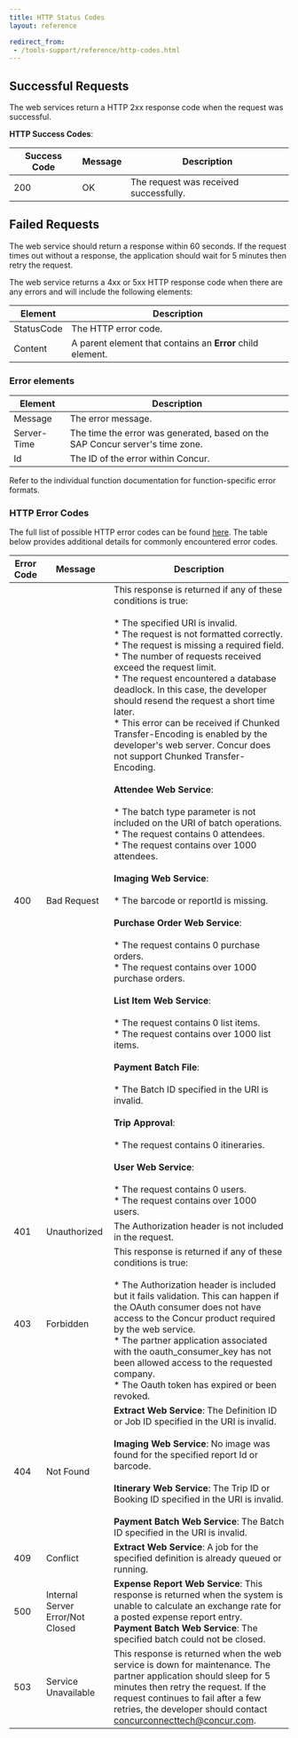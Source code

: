```yaml
---
title: HTTP Status Codes
layout: reference

redirect_from:
 - /tools-support/reference/http-codes.html
---
```


## Successful Requests

The web services return a HTTP 2xx response code when the request was successful.

**HTTP Success Codes**:

Success Code|Message|Description
---|---|---
200|OK|The request was received successfully.

## Failed Requests

The web service should return a response within 60 seconds. If the request times out without a response, the application should wait for 5 minutes then retry the request.

The web service returns a 4xx or 5xx HTTP response code when there are any errors and will include the following elements:

Element|Description
---|---
StatusCode|The HTTP error code.
Content|A parent element that contains an **Error** child element.

### Error elements

Element|Description
---|---
Message|The error message.
Server-Time|The time the error was generated, based on the SAP Concur server's time zone.
Id|The ID of the error within Concur.

Refer to the individual function documentation for function-specific error formats.

### HTTP Error Codes

The full list of possible HTTP error codes can be found [here](https://www.w3.org/Protocols/rfc2616/rfc2616-sec10.html). The table below provides additional details for commonly encountered error codes.

Error Code|Message|Description
-----|------|------|
400|Bad Request|This response is returned if any of these conditions is true:<br><br>* The specified URI is invalid.<br>* The request is not formatted correctly.<br>* The request is missing a required field.<br>* The number of requests received exceed the request limit.<br>* The request encountered a database deadlock. In this case, the developer should resend the request a short time later.<br>* This error can be received if Chunked Transfer-Encoding is enabled by the developer's web server. Concur does not support Chunked Transfer-Encoding.<br><br>**Attendee Web Service**:<br><br>* The batch type parameter is not included on the URI of batch operations.<br>* The request contains 0 attendees.<br>* The request contains over 1000 attendees.<br><br>**Imaging Web Service**:<br><br>* The barcode or reportId is missing.<br><br>**Purchase Order Web Service**:<br><br>* The request contains 0 purchase orders.<br>* The request contains over 1000 purchase orders.<br><br>**List Item Web Service**:<br><br>* The request contains 0 list items.<br>* The request contains over 1000 list items.<br><br>**Payment Batch File**:<br><br>* The Batch ID specified in the URI is invalid.<br><br>**Trip Approval**:<br><br>* The request contains 0 itineraries.<br><br>**User Web Service**:<br><br>* The request contains 0 users.<br>* The request contains over 1000 users.
401|Unauthorized|The Authorization header is not included in the request.
403|Forbidden|This response is returned if any of these conditions is true:<br><br>* The Authorization header is included but it fails validation. This can happen if the OAuth consumer does not have access to the Concur product required by the web service.<br>* The partner application associated with the oauth_consumer_key has not been allowed access to the requested company.<br>* The Oauth token has expired or been revoked.
404|Not Found|**Extract Web Service**: The Definition ID or Job ID specified in the URI is invalid.<br><br>**Imaging Web Service**: No image was found for the specified report Id or barcode.<br><br>**Itinerary Web Service**: The Trip ID or Booking ID specified in the URI is invalid.<br><br>**Payment Batch Web Service**: The Batch ID specified in the URI is invalid.
409|Conflict|**Extract Web Service**: A job for the specified definition is already queued or running.
500|Internal Server Error/Not Closed|**Expense Report Web Service**: This response is returned when the system is unable to calculate an exchange rate for a posted expense report entry.<br>**Payment Batch Web Service**: The specified batch could not be closed.
503|Service Unavailable|This response is returned when the web service is down for maintenance. The partner application should sleep for 5 minutes then retry the request. If the request continues to fail after a few retries, the developer should contact concurconnecttech@concur.com.
